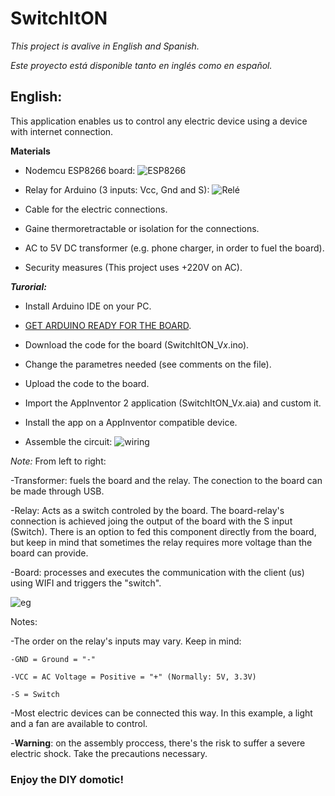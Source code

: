# SwitchItON

*This project is avalive in English and Spanish.*

*Este proyecto está disponible tanto en inglés como en español.*

## English:

This application enables us to control any electric device using a device with internet connection.

**Materials**

- Nodemcu ESP8266 board:
![ESP8266](https://github.com/Jkutkut/SwitchItON/blob/master/imgs/esp8266.png)

- Relay for Arduino (3 inputs: Vcc, Gnd and S):
![Relé](https://github.com/Jkutkut/SwitchItON/blob/master/imgs/relay.png)

- Cable for the electric connections.

- Gaine thermoretractable or isolation for the connections.

- AC to 5V DC transformer (e.g. phone charger, in order to fuel the board).

- Security measures (This project uses +220V on AC).

***Turorial:***
- Install Arduino IDE on your PC.

- [GET ARDUINO READY FOR THE BOARD](https://www.youtube.com/watch?v=p06NNRq5NTU).

- Download the code for the board (SwitchItON_V*x*.ino).

- Change the parametres needed (see comments on the file).

- Upload the code to the board.

- Import the AppInventor 2 application (SwitchItON_V*x*.aia) and custom it.

- Install the app on a AppInventor compatible device.

- Assemble the circuit:
![wiring](https://github.com/Jkutkut/SwitchItON/blob/master/imgs/wiring.png)

*Note:* From left to right:
 
 -Transformer: fuels the board and the relay. The conection to the board can be made through USB.
 
 -Relay: Acts as a switch controled by the board. The board-relay's connection is achieved joing the output of the board with the S input (Switch). There is an option to fed this component directly from the board, but keep in mind that sometimes the relay requires more voltage than the board can provide.
 
 -Board: processes and executes the communication with the client (us) using WIFI and triggers the "switch". 


![eg](https://github.com/Jkutkut/SwitchItON/blob/master/imgs/example.png)


Notes:
  
  -The order on the relay's inputs may vary. Keep in mind:
    
    -GND = Ground = "-"
    
    -VCC = AC Voltage = Positive = "+" (Normally: 5V, 3.3V)
    
    -S = Switch

  -Most electric devices can be connected this way. In this example, a light and a fan are available to control.
  
  -**Warning**: on the assembly proccess, there's the risk to suffer a severe electric shock. Take the precautions necessary.  
  
### Enjoy the DIY domotic!
